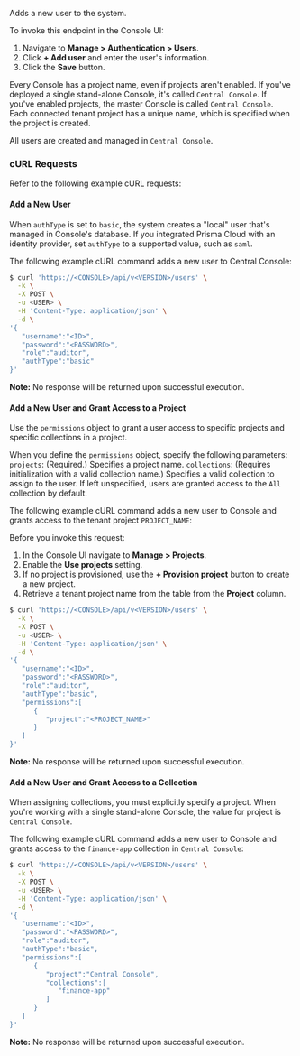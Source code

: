 Adds a new user to the system.

To invoke this endpoint in the Console UI:

1. Navigate to **Manage > Authentication > Users**.
2. Click **+ Add user** and enter the user's information.
3. Click the **Save** button.

Every Console has a project name, even if projects aren't enabled.
If you've deployed a single stand-alone Console, it's called `Central Console`.
If you've enabled projects, the master Console is called `Central Console`.
Each connected tenant project has a unique name, which is specified when the project is created.

All users are created and managed in `Central Console`.

### cURL Requests

Refer to the following example cURL requests:

#### Add a New User

When `authType` is set to `basic`, the system creates a "local" user that's managed in Console's database.
If you integrated Prisma Cloud with an identity provider, set `authType` to a supported value, such as `saml`.

The following example cURL command adds a new user to Central Console:

```bash
$ curl 'https://<CONSOLE>/api/v<VERSION>/users' \
  -k \
  -X POST \
  -u <USER> \
  -H 'Content-Type: application/json' \
  -d \
'{
   "username":"<ID>",
   "password":"<PASSWORD>",
   "role":"auditor",
   "authType":"basic"   
}'
```

**Note:** No response will be returned upon successful execution.

#### Add a New User and Grant Access to a Project

Use the `permissions` object to grant a user access to specific projects and specific collections in a project.

When you define the `permissions` object, specify the following parameters:
`projects`: (Required.) Specifies a project name.
`collections`: (Requires initialization with a valid collection name.) Specifies a valid collection to assign to the user.
If left unspecified, users are granted access to the `All` collection by default.

The following example cURL command adds a new user to Console and grants access to the tenant project `PROJECT_NAME`:

Before you invoke this request:

1. In the Console UI navigate to **Manage > Projects**.
2. Enable the **Use projects** setting.
3. If no project is provisioned, use the **+ Provision project** button to create a new project.
4. Retrieve a tenant project name from the table from the **Project** column.

```bash
$ curl 'https://<CONSOLE>/api/v<VERSION>/users' \
  -k \
  -X POST \
  -u <USER> \
  -H 'Content-Type: application/json' \
  -d \
'{
   "username":"<ID>",
   "password":"<PASSWORD>",
   "role":"auditor",
   "authType":"basic",
   "permissions":[
      {
         "project":"<PROJECT_NAME>"
      }
   ]   
}'
```

**Note:** No response will be returned upon successful execution.

#### Add a New User and Grant Access to a Collection

When assigning collections, you must explicitly specify a project.
When you're working with a single stand-alone Console, the value for project is `Central Console`.

The following example cURL command adds a new user to Console and grants access to the `finance-app` collection in `Central Console`:

```bash
$ curl 'https://<CONSOLE>/api/v<VERSION>/users' \
  -k \
  -X POST \
  -u <USER> \
  -H 'Content-Type: application/json' \
  -d \
'{
   "username":"<ID>",
   "password":"<PASSWORD>",
   "role":"auditor",
   "authType":"basic",
   "permissions":[
      {
         "project":"Central Console",
         "collections":[
            "finance-app"
         ]
      }
   ]   
}'
```

**Note:** No response will be returned upon successful execution.
